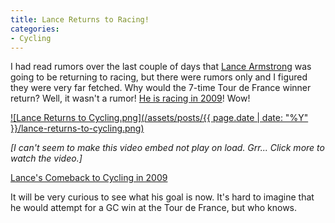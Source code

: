 ```yaml
---
title: Lance Returns to Racing!
categories:
- Cycling
---
```


I had read rumors over the last couple of days that [Lance Armstrong](http://lancearmstrong.com/) was going to be returning to racing, but there were rumors only and I figured they were very far fetched. Why would the 7-time Tour de France winner return?
Well, it wasn't a rumor! [He is racing in 2009](http://www.livestrong.com/lance2009/)! Wow!

[![Lance Returns to Cycling.png](/assets/posts/{{ page.date | date: "%Y" }}/lance-returns-to-cycling.png)](http://www.livestrong.com/lance2009/)

_[I can't seem to make this video embed not play on load. Grr... Click more to watch the video.]_<!-- more -->



  
[Lance's Comeback to Cycling in 2009](http://www.livestrong.com/lance2009/)


It will be very curious to see what his goal is now. It's hard to imagine that he would attempt for a GC win at the Tour de France, but who knows.
